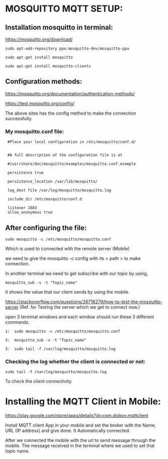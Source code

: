 # MOSQUITTO MQTT SETUP: 

## Installation mosquitto in terminal:

https://mosquitto.org/download/ 

```
sudo apt-add-repository ppa:mosquitto-dev/mosquitto-ppa  

sudo apt-get install mosquitto 

sudo apt-get install mosquitto-clients
```
 
## Configuration methods: 

 

https://mosquitto.org/documentation/authentication-methods/  

https://test.mosquitto.org/config/

The above sites has the config method to make the connection successfully. 


### My mosquitto.conf file: 

```
 #Place your local configuration in /etc/mosquitto/conf.d/ 
 
 
 #A full description of the configuration file is at 

 #/usr/share/doc/mosquitto/examples/mosquitto.conf.example 

 persistence true 

 persistence_location /var/lib/mosquitto/ 

 log_dest file /var/log/mosquitto/mosquitto.log 

 include_dir /etc/mosquitto/conf.d  

 listener 1883          
 allow_anonymous true
```
 

## After configuring the file:

```
sudo mosquitto -c /etc/mosquitto/mosquitto.conf  
```
Which is used to connected with the remote server (Mobile)

we need to give the mosquitto -c config with its < path > to make connection. 

In another terminal we need to get subscribe with our topic by using, 

```
mosquitto_sub -v -t "Topic_name"
```

 It shows the value that our client sends by using the mobile. 

https://stackoverflow.com/questions/26716279/how-to-test-the-mosquitto-server (Ref. for Testing the server which we get to connect now.) 

open 3 terminal windows and each window should run these 3 different commands.
```
1:  sudo mosquitto -c /etc/mosquitto/mosquitto.conf

2:  mosquitto_sub -v -t "Topic_name" 

3:  sudo tail -f /var/log/mosquitto/mosquitto.log 
```
 

### Checking the log whether the client is connected or not: 
```
sudo tail -f /var/log/mosquitto/mosquitto.log 
```
To check the client connectivity.

 

# Installing the MQTT Client in Mobile:  

https://play.google.com/store/apps/details?id=com.doikov.mqttclient  

Install MQTT client App in your mobile and set the broker with the Name, URL (IP address) and give done. It Automatically connected. 

After we connected the mobile with the url to send message through the mobile. The message received in the terminal where we used to set that topic name. 

 

 
